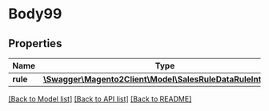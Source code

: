 # Body99

## Properties
Name | Type | Description | Notes
------------ | ------------- | ------------- | -------------
**rule** | [**\Swagger\Magento2Client\Model\SalesRuleDataRuleInterface**](SalesRuleDataRuleInterface.md) |  | 

[[Back to Model list]](../README.md#documentation-for-models) [[Back to API list]](../README.md#documentation-for-api-endpoints) [[Back to README]](../README.md)


